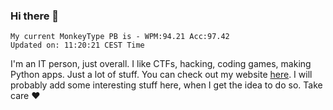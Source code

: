 ### Hi there 👋
<!-- PB START -->
```
My current MonkeyType PB is - WPM:94.21 Acc:97.42
Updated on: 11:20:21 CEST Time
```
<!-- PB END -->
I'm an IT person, just overall. I like CTFs, hacking, coding games, making Python apps. Just a lot of stuff.
You can check out my website [here](https://skill3472.github.io/).
I will probably add some interesting stuff here, when I get the idea to do so. Take care ❤️
